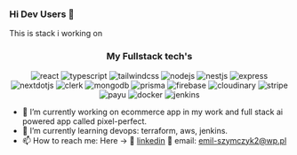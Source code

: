 ### Hi Dev Users 👋

This is stack i working on

<div align="center">

  <h3 align="center">My Fullstack tech's</h3>
  <div>
    <img src="https://img.shields.io/badge/-React-black?style=for-the-badge&logoColor=white&logo=react&color=072485" alt="react" />
    <img src="https://img.shields.io/badge/-TypeScript-black?style=for-the-badge&logoColor=white&logo=typescript&color=3178C6" alt="typescript" />
    <img src="https://img.shields.io/badge/-Tailwind_CSS-black?style=for-the-badge&logoColor=white&logo=tailwindcss&color=06B6D4" alt="tailwindcss" />
     <img src="https://img.shields.io/badge/-Node_JS-black?style=for-the-badge&logoColor=white&logo=nodedotjs&color=18731a" alt="nodejs" />
     <img src="https://img.shields.io/badge/-Nest_JS-black?style=for-the-badge&logoColor=red&logo=nestjs&color=fc0303" alt="nestjs" />
    <img src="https://img.shields.io/badge/-Express-black?style=for-the-badge&logoColor=white&logo=express&color=000000" alt="express" />
    <img src="https://img.shields.io/badge/-Next_JS-black?style=for-the-badge&logoColor=white&logo=nextdotjs&color=000000" alt="nextdotjs" />
    <img src="https://img.shields.io/badge/-Clerk-black?style=for-the-badge&logoColor=white&logo=clerk&color=A020F0" alt="clerk" />
    <img src="https://img.shields.io/badge/-MongoDB-black?style=for-the-badge&logoColor=white&logo=mongodb&color=47A248" alt="mongodb" />
    <img src="https://img.shields.io/badge/-Prisma-black?style=for-the-badge&logoColor=white&logo=prisma&color=050f42" alt="prisma" />
    <img src="https://img.shields.io/badge/-Firebase-black?style=for-the-badge&logoColor=white&logo=firebase&color=de8a0b" alt="firebase" />
    <img src="https://img.shields.io/badge/-Cloudinary-black?style=for-the-badge&logoColor=white&logo=cloudinary&color=3178C6" alt="cloudinary" />
    <img src="https://img.shields.io/badge/-Stripe-black?style=for-the-badge&logoColor=white&logo=stripe&color=008CDD" alt="stripe" />
    <img src="https://img.shields.io/badge/-Payu-black?style=for-the-badge&logoColor=white&color=#078509" alt="payu" />
    <img src="https://img.shields.io/badge/-Docker-black?style=for-the-badge&logoColor=white&logo=docker&color=346fed" alt="docker" />
    <img src="https://img.shields.io/badge/-Jenkins-black?style=for-the-badge&logoColor=white&logo=jenkins&color=27292b" alt="jenkins" />
  </div>

</div>

- 🔭 I’m currently working on ecommerce app in my work and full stack ai powered app called pixel-perfect.
- 🌱 I’m currently learning devops: terraform, aws, jenkins.
- 📫 How to reach me: Here ->
 📱 <a href="https://www.linkedin.com/in/emil-szymczyk-209613209/">linkedin</a>
 📧 email: emil-szymczyk2@wp.pl

